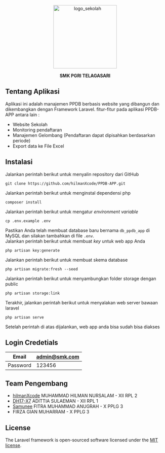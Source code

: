 <p align="center">
<a href="http://smkpgritelagasari1.sch.id" target="_blank"><img src="https://ik.imagekit.io/harioblackid99/logo_smk_new.png?updatedAt=1704296169484" width="200" height="200" alt="logo_sekolah" /></a>
</p>
<p align="center">
<strong>SMK PGRI TELAGASARI</strong>
</p>

## Tentang Aplikasi

Aplikasi ini adalah manajemen PPDB berbasis website yang dibangun dan dikembangkan dengan Framework Laravel. fitur-fitur pada aplikasi PPDB-APP antara lain :

- Website Sekolah
- Monitoring pendaftaran
- Manajemen Gelombang (Pendaftaran dapat dipisahkan berdasarkan periode)
- Export data ke File Excel

## Instalasi
Jalankan perintah berikut untuk menyalin repository dari GitHub
```
git clone https://github.com/hilmanXcode/PPDB-APP.git
```
Jalankan perintah berikut untuk menginstal dependensi php
```
composer install
```
Jalankan perintah berikut untuk mengatur _environment variable_
```
cp .env.example .env
```
Pastikan Anda telah membuat database baru bernama `db_ppdb_app` di MySQL dan silakan tambahkan di file `.env`. <br>
Jalankan perintah berikut untuk membuat _key_ untuk web app Anda
```
php artisan key:generate
```
Jalankan perintah berikut untuk membuat skema database
```
php artisan migrate:fresh --seed
```
Jalankan perintah berikut untuk menyambungkan folder storage dengan public
```
php artisan storage:link
```
Terakhir, jalankan perintah berikut untuk menyalakan web server bawaan laravel 
```
php artisan serve
```
Setelah perintah di atas dijalankan, web app anda bisa sudah bisa diakses

## Login Credetials

| Email      | admin@smk.com |
|------------|-----------------|
| Password   | 123456          |

## Team Pengembang
- [hilmanXcode](https://github.com/hilmanXcode) MUHAMMAD HILMAN NURSALAM - XII RPL 2
- [DH17-X7](https://github.com/DH17-X7) ADITTIA SULAEMAN - XII RPL 1
- [Samunee](https://github.com/Samunee) FITRA MUHAMMAD ANUGRAH - X PPLG 3
- FIRZA GIAN MUHARRAM - X PPLG 3


## License

The Laravel framework is open-sourced software licensed under the [MIT license](https://opensource.org/licenses/MIT).
